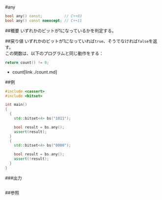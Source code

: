 #any
```cpp
bool any() const;          // C++03
bool any() const noexcept; // C++11
```

##概要
いずれかのビットが1になっているかを判定する。


##戻り値
いずれかのビットが1になっていれば`true`、そうでなければ`false`を返す。  
この関数は、以下のプログラムと同じ動作をする：

```cpp
return count() != 0;
```
* count[link ./count.md]


##例
```cpp
#include <cassert>
#include <bitset>

int main()
{
  {
    std::bitset<4> bs("1011");

    bool result = bs.any();
    assert(result);
  }
  {
    std::bitset<4> bs("0000");

    bool result = bs.any();
    assert(!result);
  }
}
```

###出力
```
```

##参照


